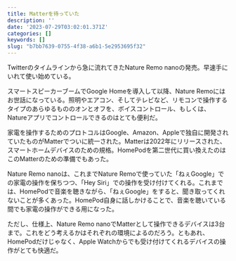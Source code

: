 ```yaml
---
title: Matterを待っていた
description: ''
date: '2023-07-29T03:02:01.371Z'
categories: []
keywords: []
slug: "b7bb7639-0755-4f38-a6b1-5e2953695f32"
---
```

Twitterのタイムラインから急に流れてきたNature Remo nanoの発売。早速手にいれて使い始めている。

スマートスピーカーブームでGoogle Homeを導入して以降、Nature Remoにはお世話になっている。照明やエアコン、そしてテレビなど、リモコンで操作するタイプのあらゆるもののオンとオフを、ボイスコントロール、もしくは、Natureアプリでコントロールできるのはとても便利だ。

家電を操作するためのプロトコルはGoogle、Amazon、Appleで独自に開発されていたものがMatterでついに統一された。Matterは2022年にリリースされた、スマートホームデバイスのための規格。HomePodを第二世代に買い換えたのはこのMatterのための準備でもあった。

Nature Remo nanoは、これまでNature Remoで使っていた「ねぇGoogle」での家電の操作を保ちつつ、「Hey Siri」での操作を受け付けてくれる。これまでは、HomePodで音楽を聴きながら、「ねぇGoogle」をすると、聞き取ってくれないことが多くあった。HomePod自身に話しかけることで、音楽を聴いている間でも家電の操作ができる用になった。

ただし、仕様上、Nature Remo nanoでMatterとして操作できるデバイスは3台まで。これをどう考えるかはそれぞれの環境によるのだろう。ともあれ、HomePodだけじゃなく、Apple Watchからでも受け付けてくれるデバイスの操作がとても快適だ。